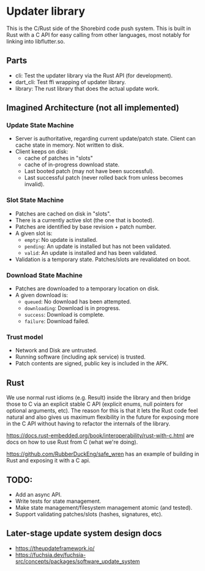 # Updater library

This is the C/Rust side of the Shorebird code push system.  This is built
in Rust with a C API for easy calling from other languages, most notably
for linking into libflutter.so.

## Parts
* cli: Test the updater library via the Rust API (for development).
* dart_cli: Test ffi wrapping of updater library.
* library: The rust library that does the actual update work.

## Imagined Architecture (not all implemented)

### Update State Machine
* Server is authoritative, regarding current update/patch state.  Client can
  cache state in memory.  Not written to disk.
* Client keeps on disk:
  * cache of patches in "slots"
  * cache of in-progress download state.
  * Last booted patch (may not have been successful).
  * Last successful patch (never rolled back from unless becomes invalid).

### Slot State Machine
* Patches are cached on disk in "slots".
* There is a currently active slot (the one that is booted).
* Patches are identified by base revision + patch number.
* A given slot is:
  * `empty`: No update is installed.
  * `pending`: An update is installed but has not been validated.
  * `valid`: An update is installed and has been validated.
* Validation is a temporary state.  Patches/slots are revalidated on boot.

### Download State Machine
* Patches are downloaded to a temporary location on disk.
* A given download is:
  * `queued`: No download has been attempted.
  * `downloading`: Download is in progress.
  * `success`: Download is complete.
  * `failure`: Download failed.

### Trust model
* Network and Disk are untrusted.
* Running software (including apk service) is trusted.
* Patch contents are signed, public key is included in the APK.

## Rust
We use normal rust idioms (e.g. Result) inside the library and then bridge those
to C via an explicit stable C API (explicit enums, null pointers for optional
arguments, etc).  The reason for this is that it lets the Rust code feel natural
and also gives us maximum flexibility in the future for exposing more in the C
API without having to refactor the internals of the library.

https://docs.rust-embedded.org/book/interoperability/rust-with-c.html
are docs on how to use Rust from C (what we're doing).

https://github.com/RubberDuckEng/safe_wren has an example of building in Rust
and exposing it with a C api.

## TODO:
* Add an async API.
* Write tests for state management.
* Make state management/filesystem management atomic (and tested).
* Support validating patches/slots (hashes, signatures, etc).

## Later-stage update system design docs
* https://theupdateframework.io/
* https://fuchsia.dev/fuchsia-src/concepts/packages/software_update_system

